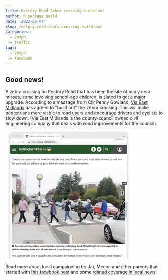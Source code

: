 ```yaml
---
title: Rectory Road Zebra crossing build-out
author: R package build
date: '2022-06-07'
slug: rectory-road-zebra-crossing-build-out
categories:
  - 20mph
  - traffic
tags:
  - 20mph
  - facebook
---
```


## Good news! 

A zebra crossing on Rectory Road that has been the site of many near-misses, some involving school-age children, is slated to get a major upgrade. According to a message from Cllr Penny Gowland, [Via East Midlands](https://www.nottinghamshire.gov.uk/transport/roads/via) has agreed to "build out" the zebra crossing. This will make pedestrians more visble to road users and encourage drivers and cyclists to slow down. (Via East Midlands is the county-council owned civil engineering company that deals with road improvements for the council).

<img src="./nottinghamshire-live.jpg" width="80%"/>

Read more about local campaigning by Jat, Meena and other parents that started with [this facebook post](https://www.facebook.com/groups/482435302625192/permalink/1071026070432776/) and some [related coverage in local news](https://www.nottinghampost.com/news/local-news/parents-call-safer-crossings-near-6054518).



